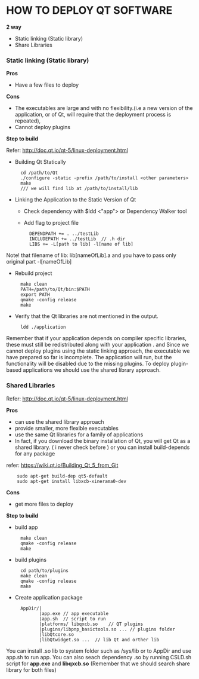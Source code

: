 # HOW TO DEPLOY QT SOFTWARE

**2 way**

- Static linking (Static library) 
- Share Libraries

### Static linking (Static library)

**Pros**

- Have a few files to deploy 

**Cons**

- The executables are large and with no flexibility.(i.e a new version of the application, or of Qt, will require that the deployment process is repeated),
- Cannot deploy plugins

**Step to build**

Refer: http://doc.qt.io/qt-5/linux-deployment.html

- Building Qt Statically

		cd /path/to/Qt
		./configure -static -prefix /path/to/install <other parameters>
		make
		/// we will find lib at /path/to/install/lib
		
- Linking the Application to the Static Version of Qt
	- Check dependency with $ldd <"app"> or Dependency Walker tool
	- Add flag to project file
		
			DEPENDPATH += . ../testLib 
			INCLUDEPATH += ../testLib  // .h dir
			LIBS += -L[path to lib] -l[name of lib]
Note! that filename of lib: lib[nameOfLib].a and you have to pass 	only original part -l[nameOfLib]

- Rebuild project 

		make clean
		PATH=/path/to/Qt/bin:$PATH
		export PATH
		qmake -config release
		make

- Verify that the Qt libraries are not mentioned in the output.

		ldd ./application
		
Remember that if your application depends on compiler specific libraries, these must still be redistributed along with your application . and Since we cannot deploy plugins using the static linking approach, the executable we have prepared so far is incomplete. The application will run, but the functionality will be disabled due to the missing plugins. To deploy plugin-based applications we should use the shared library approach.

### Shared Libraries

Refer: http://doc.qt.io/qt-5/linux-deployment.html

**Pros**

- can use the shared library approach
- provide smaller, more flexible executables
- use the same Qt libraries for a family of applications
- In fact, if you download the binary installation of Qt, you will get Qt as a shared library. ( i never check before ) or you can install build-depends for any package

refer: https://wiki.qt.io/Building_Qt_5_from_Git
		
		sudo apt-get build-dep qt5-default
		sudo apt-get install libxcb-xinerama0-dev

	

**Cons**

- get more files to deploy


**Step to build**

- build app

		make clean
		qmake -config release
		make
		
- build plugins 

		cd path/to/plugins
		make clean
		qmake -config release
		make

- Create application package

		AppDir/|
			   |app.exe // app executable
			   |app.sh  // script to run 
			   |platforms/ libqxcb.so    // QT plugins 
			   |plugins/libpnp_basictools.so ... // plugins folder
			   |libQtcore.so
			   |libQtwidget.so ...  // lib Qt and orther lib 
			   
You can install .so lib to system folder such as /sys/lib or to AppDir and use app.sh to run app. You can also seach dependency .so by running CSLD.sh script for **app.exe** and **libqxcb.so** (Remember that we should search share library for both files)
			   
	
		
	
